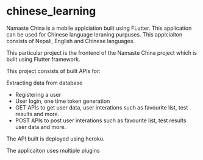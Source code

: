 # chinese_learning

Namaste China is a mobile applciation built using FLutter. This application can be used for Chinese language leraning purpuses. This applciaiton consists of Nepali, English and Chinese languages.

This particular project is the frontend of the Namaste China project which is bulit using Flutter framework.

This project consists of built APIs for:

Extracting data from database
- Registering a user
- User login, one time token generation
- GET APIs to get user data, user interations such as favourite list, test results and more.
- POST APIs to post user interations such as favourite list, test results user data and more.


The API built is deployed using heroku.

The applicaiton uses multiple plugins
